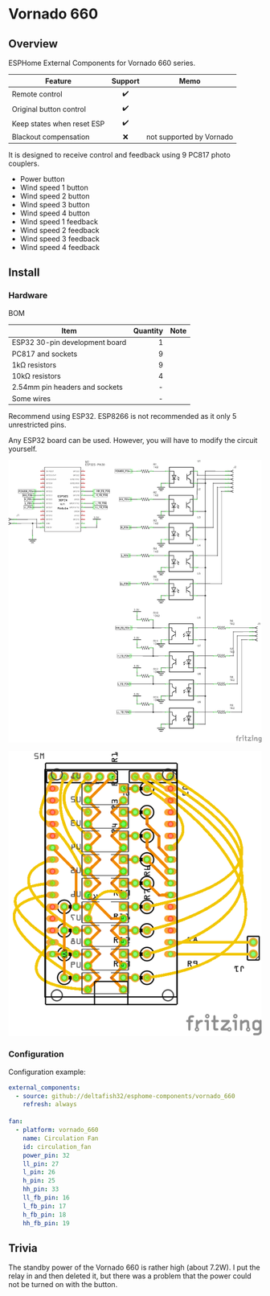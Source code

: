 # Vornado 660
## Overview
ESPHome External Components for Vornado 660 series.

| Feature | Support | Memo |
| - | :-: | - |
| Remote control | ✔️ | |
| Original button control | ✔️ | |
| Keep states when reset ESP | ✔️ | |
| Blackout compensation | ❌ | not supported by Vornado |

It is designed to receive control and feedback using 9 PC817 photo couplers.

- Power button
- Wind speed 1 button
- Wind speed 2 button
- Wind speed 3 button
- Wind speed 4 button
- Wind speed 1 feedback
- Wind speed 2 feedback
- Wind speed 3 feedback
- Wind speed 4 feedback


## Install
### Hardware
BOM

| Item | Quantity | Note |
| - | -: | - |
| ESP32 30-pin development board | 1 | |
| PC817 and sockets | 9 | |
| 1kΩ resistors | 9 | |
| 10kΩ resistors | 4 | |
| 2.54mm pin headers and sockets | - | |
| Some wires | - | |

Recommend using ESP32. ESP8266 is not recommended as it only 5 unrestricted pins.

Any ESP32 board can be used. However, you will have to modify the circuit yourself.

![schematic](./pcb/vornado_schem.png)

![pcb](./pcb/vornado_pcb.png)


### Configuration
Configuration example:

```yaml
external_components:
  - source: github://deltafish32/esphome-components/vornado_660
    refresh: always

fan:
  - platform: vornado_660
    name: Circulation Fan
    id: circulation_fan
    power_pin: 32
    ll_pin: 27
    l_pin: 26
    h_pin: 25
    hh_pin: 33
    ll_fb_pin: 16
    l_fb_pin: 17
    h_fb_pin: 18
    hh_fb_pin: 19
```


## Trivia
The standby power of the Vornado 660 is rather high (about 7.2W). I put the relay in and then deleted it, but there was a problem that the power could not be turned on with the button.
